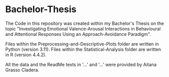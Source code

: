 # Bachelor-Thesis

The Code in this repository was created within my Bachelor's Thesis on the topic "Investigating Emotional Valence-Arousal Interactions in Behavioural and Attentional Responses Using an Approach-Avoidance Paradigm". 

Files within the Preprocessing-and-Descriptive-Plots folder are written in Python (version 3.11).
Files within the Statistical-Analysis folder are written in R (version 4.4.2). 

All the data and the ReadMe texts in '...' and '...' were provided by Aitana Grasso Cladera. 
